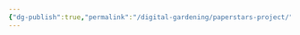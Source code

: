 ```yaml
---
{"dg-publish":true,"permalink":"/digital-gardening/paperstars-project/","tags":["paperstars","meta-science"]}
---
```



